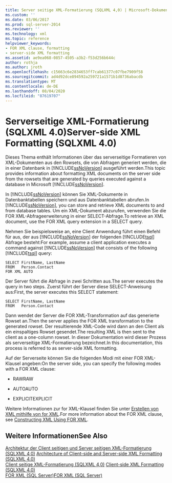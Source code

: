 ```yaml
---
title: Server seitige XML-Formatierung (SQLXML 4,0) | Microsoft-Dokumentation
ms.custom: ''
ms.date: 03/06/2017
ms.prod: sql-server-2014
ms.reviewer: ''
ms.technology: xml
ms.topic: reference
helpviewer_keywords:
- FOR XML clause, formatting
- server-side XML formatting
ms.assetid: ae9ea068-0857-4505-a3b2-f53d256b644c
author: rothja
ms.author: jroth
ms.openlocfilehash: c15663c6e2834653ff7cab61377c07fbe7909f58
ms.sourcegitcommit: ad4d92dce894592a259721a1571b1d8736abacdb
ms.translationtype: MT
ms.contentlocale: de-DE
ms.lasthandoff: 08/04/2020
ms.locfileid: "87619707"
---
```

# <a name="server-side-xml-formatting-sqlxml-40"></a><span data-ttu-id="84b17-102">Serverseitige XML-Formatierung (SQLXML 4.0)</span><span class="sxs-lookup"><span data-stu-id="84b17-102">Server-side XML Formatting (SQLXML 4.0)</span></span>
  <span data-ttu-id="84b17-103">Dieses Thema enthält Informationen über das serverseitige Formatieren von XML-Dokumenten aus den Rowsets, die von Abfragen generiert werden, die in einer Datenbank in [!INCLUDE[ssNoVersion](../../../includes/ssnoversion-md.md)] ausgeführt werden.</span><span class="sxs-lookup"><span data-stu-id="84b17-103">This topic provides information about formatting XML documents on the server side from the rowsets that are generated by queries executed against a database in Microsoft [!INCLUDE[ssNoVersion](../../../includes/ssnoversion-md.md)].</span></span>  
  
 <span data-ttu-id="84b17-104">In [!INCLUDE[ssNoVersion](../../../includes/ssnoversion-md.md)] können Sie XML-Dokumente in Datenbanktabellen speichern und aus Datenbanktabellen abrufen.</span><span class="sxs-lookup"><span data-stu-id="84b17-104">In [!INCLUDE[ssNoVersion](../../../includes/ssnoversion-md.md)], you can store and retrieve XML documents to and from database tables.</span></span> <span data-ttu-id="84b17-105">Um ein XML-Dokument abzurufen, verwenden Sie die FOR XML-Abfrageerweiterung in einer SELECT-Abfrage.</span><span class="sxs-lookup"><span data-stu-id="84b17-105">To retrieve an XML document, use the FOR XML query extension in a SELECT query.</span></span>  
  
 <span data-ttu-id="84b17-106">Nehmen Sie beispielsweise an, eine Client Anwendung führt einen Befehl für aus, der aus [!INCLUDE[ssNoVersion](../../../includes/ssnoversion-md.md)] der folgenden [!INCLUDE[tsql](../../../includes/tsql-md.md)] Abfrage besteht:</span><span class="sxs-lookup"><span data-stu-id="84b17-106">For example, assume a client application executes a command against [!INCLUDE[ssNoVersion](../../../includes/ssnoversion-md.md)] that consists of the following [!INCLUDE[tsql](../../../includes/tsql-md.md)] query:</span></span>  
  
```  
SELECT FirstName, LastName  
FROM   Person.Contact  
FOR XML AUTO  
```  
  
 <span data-ttu-id="84b17-107">Der Server führt die Abfrage in zwei Schritten aus.</span><span class="sxs-lookup"><span data-stu-id="84b17-107">The server executes the query in two steps.</span></span> <span data-ttu-id="84b17-108">Zuerst führt der Server diese SELECT-Anweisung aus:</span><span class="sxs-lookup"><span data-stu-id="84b17-108">First, the server executes this SELECT statement:</span></span>  
  
```  
SELECT FirstName, LastName  
FROM   Person.Contact  
```  
  
 <span data-ttu-id="84b17-109">Dann wendet der Server die FOR XML-Transformation auf das generierte Rowset an.</span><span class="sxs-lookup"><span data-stu-id="84b17-109">Then the server applies the FOR XML transformation to the generated rowset.</span></span> <span data-ttu-id="84b17-110">Der resultierende XML-Code wird dann an den Client als ein einspaltiges Rowset gesendet.</span><span class="sxs-lookup"><span data-stu-id="84b17-110">The resulting XML is then sent to the client as a one-column rowset.</span></span> <span data-ttu-id="84b17-111">In dieser Dokumentation wird dieser Prozess als serverseitige XML-Formatierung bezeichnet.</span><span class="sxs-lookup"><span data-stu-id="84b17-111">In this documentation, this process is referred to as server-side XML formatting.</span></span>  
  
 <span data-ttu-id="84b17-112">Auf der Serverseite können Sie die folgenden Modi mit einer FOR XML-Klausel angeben:</span><span class="sxs-lookup"><span data-stu-id="84b17-112">On the server side, you can specify the following modes with a FOR XML clause:</span></span>  
  
-   <span data-ttu-id="84b17-113">RAW</span><span class="sxs-lookup"><span data-stu-id="84b17-113">RAW</span></span>  
  
-   <span data-ttu-id="84b17-114">AUTO</span><span class="sxs-lookup"><span data-stu-id="84b17-114">AUTO</span></span>  
  
-   <span data-ttu-id="84b17-115">EXPLICIT</span><span class="sxs-lookup"><span data-stu-id="84b17-115">EXPLICIT</span></span>  
  
 <span data-ttu-id="84b17-116">Weitere Informationen zur for XML-Klausel finden Sie unter [Erstellen von XML mithilfe von for XML](../../xml/for-xml-sql-server.md).</span><span class="sxs-lookup"><span data-stu-id="84b17-116">For more information about the FOR XML clause, see [Constructing XML Using FOR XML](../../xml/for-xml-sql-server.md).</span></span>  
  
## <a name="see-also"></a><span data-ttu-id="84b17-117">Weitere Informationen</span><span class="sxs-lookup"><span data-stu-id="84b17-117">See Also</span></span>  
 <span data-ttu-id="84b17-118">[Architektur der Client seitigen und Server seitigen XML-Formatierung &#40;SQLXML 4,0&#41;](architecture-of-client-side-and-server-side-xml-formatting-sqlxml-4-0.md) </span><span class="sxs-lookup"><span data-stu-id="84b17-118">[Architecture of Client-side and Server-side XML Formatting &#40;SQLXML 4.0&#41;](architecture-of-client-side-and-server-side-xml-formatting-sqlxml-4-0.md) </span></span>  
 <span data-ttu-id="84b17-119">[Client seitige XML-Formatierung &#40;SQLXML 4,0&#41;](client-side-xml-formatting-sqlxml-4-0.md) </span><span class="sxs-lookup"><span data-stu-id="84b17-119">[Client-side XML Formatting &#40;SQLXML 4.0&#41;](client-side-xml-formatting-sqlxml-4-0.md) </span></span>  
 [<span data-ttu-id="84b17-120">FOR XML &#40;SQL Server&#41;</span><span class="sxs-lookup"><span data-stu-id="84b17-120">FOR XML &#40;SQL Server&#41;</span></span>](../../xml/for-xml-sql-server.md)  
  
  
